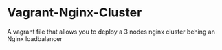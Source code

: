 # Vagrant-Nginx-Cluster
A vagrant file that allows you to deploy a 3 nodes nginx cluster behing an Nginx loadbalancer
